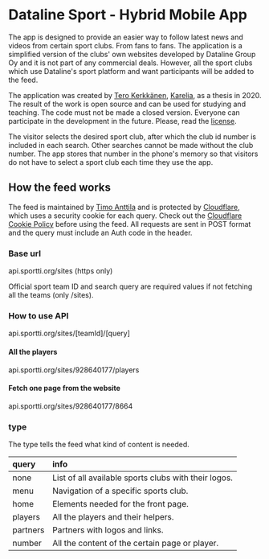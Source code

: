 # Dataline Sport - Hybrid Mobile App

The app is designed to provide an easier way to follow latest news and videos from certain sport clubs. From fans to fans. The application is a simplified version of the clubs' own websites developed by Dataline Group Oy and it is not part of any commercial deals. However, all the sport clubs which use Dataline's sport platform and want participants will be added to the feed.

The application was created by [Tero Kerkkänen](https://github.com/TeroKerkkanen), [Karelia](https://www.karelia.fi/en/), as a thesis in 2020. The result of the work is open source and can be used for studying and teaching. The code must not be made a closed version. Everyone can participate in the development in the future. Please, read the [license](https://github.com/TuspeDesign/Sport-Hybrid/blob/master/LICENSE).

The visitor selects the desired sport club, after which the club id number is included in each search. Other searches cannot be made without the club number. The app stores that number in the phone's memory so that visitors do not have to select a sport club each time they use the app.

## How the feed works

The feed is maintained by [Timo Anttila](https://github.com/timoanttila) and is protected by [Cloudflare](https://www.cloudflare.com/), which uses a security cookie for each query. Check out the [Cloudflare Cookie Policy](https://www.cloudflare.com/cookie-policy/) before using the feed. All requests are sent in POST format and the query must include an Auth code in the header.

### Base url
api.sportti.org/sites (https only)

Official sport team ID and search query are required values if not fetching all the teams (only /sites).

### How to use API
api.sportti.org/sites/[teamId]/[query]  

#### All the players
api.sportti.org/sites/928640177/players

#### Fetch one page from the website
api.sportti.org/sites/928640177/8664

### type
The type tells the feed what kind of content is needed.

| query | info |
| :--- | :---|
| none | List of all available sports clubs with their logos. |
| menu | Navigation of a specific sports club. |
| home | Elements needed for the front page. |
| players | All the players and their helpers. |
| partners | Partners with logos and links. |
| number | All the content of the certain page or player. |
